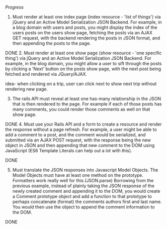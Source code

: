 *Progress*
1. Must render at least one index page (index resource - 'list of things') via jQuery and an Active Model Serialization JSON Backend. For example, in a blog domain with users and posts, you might display the index of the users posts on the users show page, fetching the posts via an AJAX GET request, with the backend rendering the posts in JSON format, and then appending the posts to the page.

DONE
2. Must render at least one show page (show resource - 'one specific thing') via jQuery and an Active Model Serialization JSON Backend. For example, in the blog domain, you might allow a user to sift through the posts by clicking a 'Next' button on the posts show page, with the next post being fetched and rendered via JQuery/AJAX.

idea- when clicking on a trip, user can click next to show next trip without rendering new page.

3. The rails API must reveal at least one has-many relationship in the JSON that is then rendered to the page. For example if each of those posts has many comments, you could render those comments as well on that show page.

DONE
4. Must use your Rails API and a form to create a resource and render the response without a page refresh. For example, a user might be able to add a comment to a post, and the comment would be serialized, and submitted via an AJAX POST request, with the response being the new object in JSON and then appending that new comment to the DOM using JavaScript (ES6 Template Literals can help out a lot with this).

DONE

5. Must translate the JSON responses into Javascript Model Objects. The Model Objects must have at least one method on the prototype. Formatters work really well for this.(JSON.parse)
Borrowing from the previous example, instead of plainly taking the JSON response of the newly created comment and appending it to the DOM, you would create a Comment prototype object and add a function to that prototype to perhaps concatenate (format) the comments authors first and last name. You would then use the object to append the comment information to the DOM.

DONE
